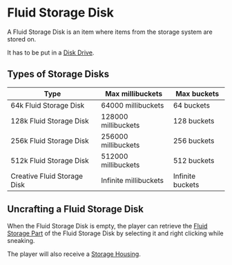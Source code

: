 # Fluid Storage Disk

A Fluid Storage Disk is an item where items from the storage system are stored on.

It has to be put in a [Disk Drive](https://github.com/raoulvdberge/refinedstorage/wiki/Disk-Drive).

## Types of Storage Disks

|Type|Max millibuckets|Max buckets|
|----|-------|-----------|
|64k Fluid Storage Disk|64000 millibuckets|64 buckets|
|128k Fluid Storage Disk|128000 millibuckets|128 buckets|
|256k Fluid Storage Disk|256000 millibuckets|256 buckets|
|512k Fluid Storage Disk|512000 millibuckets|512 buckets|
|Creative Fluid Storage Disk|Infinite millibuckets|Infinite buckets|

## Uncrafting a Fluid Storage Disk

When the Fluid Storage Disk is empty, the player can retrieve the [Fluid Storage Part](https://github.com/raoulvdberge/refinedstorage/wiki/Fluid-Storage-Part) of the Fluid Storage Disk by selecting it and right clicking while sneaking.

The player will also receive a [Storage Housing](https://github.com/raoulvdberge/refinedstorage/wiki/Storage-Housing).
